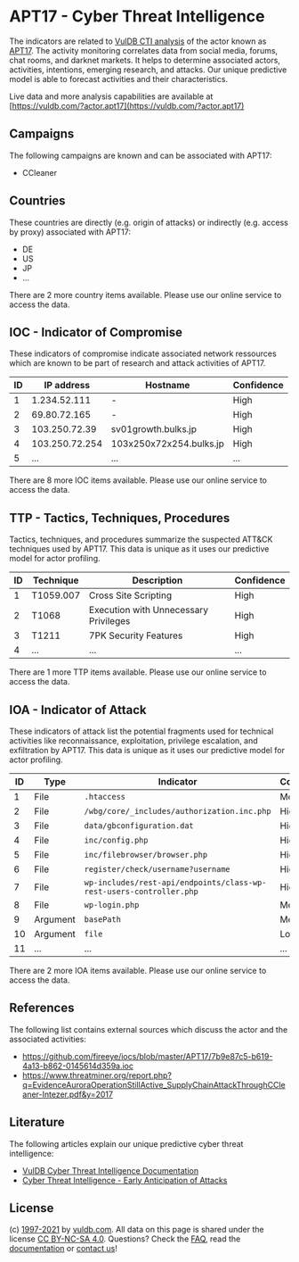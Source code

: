 # APT17 - Cyber Threat Intelligence

The indicators are related to [VulDB CTI analysis](https://vuldb.com/?doc.cti) of the actor known as [APT17](https://vuldb.com/?actor.apt17). The activity monitoring correlates data from social media, forums, chat rooms, and darknet markets. It helps to determine associated actors, activities, intentions, emerging research, and attacks. Our unique predictive model is able to forecast activities and their characteristics.

Live data and more analysis capabilities are available at [https://vuldb.com/?actor.apt17](https://vuldb.com/?actor.apt17)

## Campaigns

The following campaigns are known and can be associated with APT17:

* CCleaner

## Countries

These countries are directly (e.g. origin of attacks) or indirectly (e.g. access by proxy) associated with APT17:

* DE
* US
* JP
* ...

There are 2 more country items available. Please use our online service to access the data.

## IOC - Indicator of Compromise

These indicators of compromise indicate associated network ressources which are known to be part of research and attack activities of APT17.

ID | IP address | Hostname | Confidence
-- | ---------- | -------- | ----------
1 | 1.234.52.111 | - | High
2 | 69.80.72.165 | - | High
3 | 103.250.72.39 | sv01growth.bulks.jp | High
4 | 103.250.72.254 | 103x250x72x254.bulks.jp | High
5 | ... | ... | ...

There are 8 more IOC items available. Please use our online service to access the data.

## TTP - Tactics, Techniques, Procedures

Tactics, techniques, and procedures summarize the suspected ATT&CK techniques used by APT17. This data is unique as it uses our predictive model for actor profiling.

ID | Technique | Description | Confidence
-- | --------- | ----------- | ----------
1 | T1059.007 | Cross Site Scripting | High
2 | T1068 | Execution with Unnecessary Privileges | High
3 | T1211 | 7PK Security Features | High
4 | ... | ... | ...

There are 1 more TTP items available. Please use our online service to access the data.

## IOA - Indicator of Attack

These indicators of attack list the potential fragments used for technical activities like reconnaissance, exploitation, privilege escalation, and exfiltration by APT17. This data is unique as it uses our predictive model for actor profiling.

ID | Type | Indicator | Confidence
-- | ---- | --------- | ----------
1 | File | `.htaccess` | Medium
2 | File | `/wbg/core/_includes/authorization.inc.php` | High
3 | File | `data/gbconfiguration.dat` | High
4 | File | `inc/config.php` | High
5 | File | `inc/filebrowser/browser.php` | High
6 | File | `register/check/username?username` | High
7 | File | `wp-includes/rest-api/endpoints/class-wp-rest-users-controller.php` | High
8 | File | `wp-login.php` | Medium
9 | Argument | `basePath` | Medium
10 | Argument | `file` | Low
11 | ... | ... | ...

There are 2 more IOA items available. Please use our online service to access the data.

## References

The following list contains external sources which discuss the actor and the associated activities:

* https://github.com/fireeye/iocs/blob/master/APT17/7b9e87c5-b619-4a13-b862-0145614d359a.ioc
* https://www.threatminer.org/report.php?q=EvidenceAuroraOperationStillActive_SupplyChainAttackThroughCCleaner-Intezer.pdf&y=2017

## Literature

The following articles explain our unique predictive cyber threat intelligence:

* [VulDB Cyber Threat Intelligence Documentation](https://vuldb.com/?doc.cti)
* [Cyber Threat Intelligence - Early Anticipation of Attacks](https://www.scip.ch/en/?labs.20201022)

## License

(c) [1997-2021](https://vuldb.com/?doc.changelog) by [vuldb.com](https://vuldb.com/?doc.about). All data on this page is shared under the license [CC BY-NC-SA 4.0](https://creativecommons.org/licenses/by-nc-sa/4.0/). Questions? Check the [FAQ](https://vuldb.com/?doc.faq), read the [documentation](https://vuldb.com/?doc) or [contact us](https://vuldb.com/?contact)!
